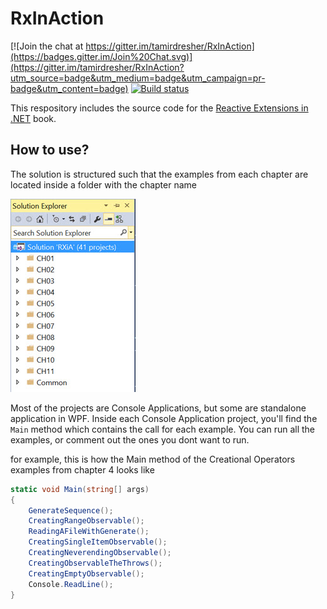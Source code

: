 # RxInAction

[![Join the chat at https://gitter.im/tamirdresher/RxInAction](https://badges.gitter.im/Join%20Chat.svg)](https://gitter.im/tamirdresher/RxInAction?utm_source=badge&utm_medium=badge&utm_campaign=pr-badge&utm_content=badge)
[![Build status](https://ci.appveyor.com/api/projects/status/hshhkn2vlqkh847y?svg=true)](https://ci.appveyor.com/project/tamirdresher/rxinaction)

This respository includes the source code for the [Reactive Extensions in .NET](http://manning.com/dresher/)  book.
## How to use?

The solution is structured such that the examples from each chapter are located inside a folder with the chapter name 

![solution structure](./Readme/solution-structure-200.jpg)

Most of the projects are Console Applications, but some are standalone application in WPF. 
Inside each Console Application project, you'll find the `Main` method which contains the call for each example.
You can run all the examples, or comment out the ones you dont want to run.

for example, this is how the Main method of the Creational Operators examples from chapter 4 looks like

```c#
static void Main(string[] args)
{
    GenerateSequence();
    CreatingRangeObservable();
    ReadingAFileWithGenerate();
    CreatingSingleItemObservable();
    CreatingNeverendingObservable();
    CreatingObservableTheThrows();
    CreatingEmptyObservable();
    Console.ReadLine();
}  
```

